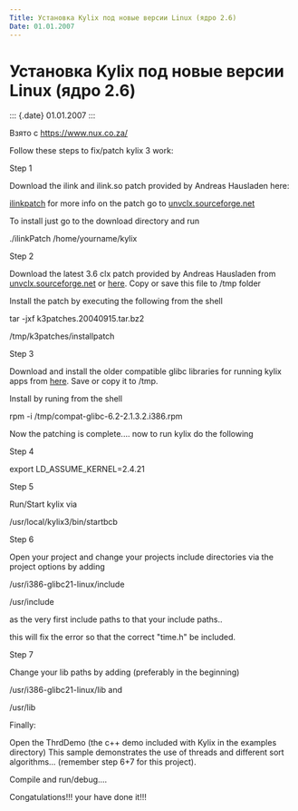 ```yaml
---
Title: Установка Kylix под новые версии Linux (ядро 2.6)
Date: 01.01.2007
---
```



Установка Kylix под новые версии Linux (ядро 2.6)
=================================================

::: {.date}
01.01.2007
:::

Взято с <https://www.nux.co.za/>

Follow these steps to fix/patch kylix 3 work:

Step 1

Download the ilink and ilink.so patch provided by Andreas Hausladen
here:

[ilinkpatch](https://unvclx.sourceforge.net/downloads/ilinkPatch.tar.gz)
for more info on the patch go to
[unvclx.sourceforge.net](https://unvclx.sourceforge.net/)

To install just go to the download directory and run

./ilinkPatch /home/yourname/kylix

Step 2

Download the latest 3.6 clx patch provided by Andreas Hausladen from
[unvclx.sourceforge.net](https://unvclx.sourceforge.net/) or
[here](https://nux.co.za/media/k3patches.20040915.tar.bz2). Copy or save
this file to /tmp folder

Install the patch by executing the following from the shell

tar -jxf k3patches.20040915.tar.bz2

/tmp/k3patches/installpatch

Step 3

Download and install the older compatible glibc libraries for running
kylix apps from
[here](https://nux.co.za/media/compat-glibc-6.2-2.1.3.2.i386.rpm). Save
or copy it to /tmp.

Install by runing from the shell

rpm -i /tmp/compat-glibc-6.2-2.1.3.2.i386.rpm

Now the patching is complete.... now to run kylix do the following

Step 4

export LD\_ASSUME\_KERNEL=2.4.21

Step 5

Run/Start kylix via

/usr/local/kylix3/bin/startbcb

Step 6

Open your project and change your projects include directories via the
project options by adding

/usr/i386-glibc21-linux/include

/usr/include

as the very first include paths to that your include paths..

this will fix the error so that the correct \"time.h\" be included.

Step 7

Change your lib paths by adding (preferably in the beginning)

/usr/i386-glibc21-linux/lib and

/usr/lib

Finally:

Open the ThrdDemo (the c++ demo included with Kylix in the examples
directory) This sample demonstrates the use of threads and different
sort algorithms... (remember step 6+7 for this project).

Compile and run/debug....

Congatulations!!! your have done it!!!
